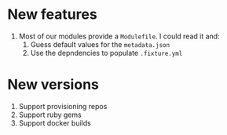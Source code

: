 # New features
1. Most of our modules provide a `Modulefile`. I could read it and:
   1. Guess default values for the `metadata.json`
   2. Use the depndencies to populate `.fixture.yml`

# New versions
1. Support provisioning repos
2. Support ruby gems
3. Support docker builds
